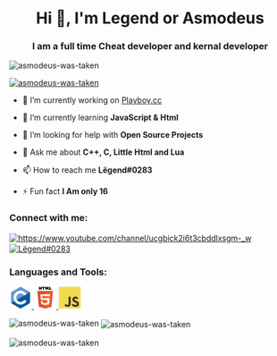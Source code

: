 <h1 align="center">Hi 👋, I'm Legend or Asmodeus</h1>
<h3 align="center">I am a full time Cheat developer and kernal developer</h3>

<p align="left"> <img src="https://komarev.com/ghpvc/?username=asmodeus-was-taken&label=Profile%20views&color=0e75b6&style=flat" alt="asmodeus-was-taken" /> </p>

<p align="left"> <a href="https://github.com/ryo-ma/github-profile-trophy"><img src="https://github-profile-trophy.vercel.app/?username=asmodeus-was-taken" alt="asmodeus-was-taken" /></a> </p>

- 🔭 I’m currently working on [Playboy.cc](https://discord.gg/sy3Jdyas)

- 🌱 I’m currently learning **JavaScript & Html**

- 🤝 I’m looking for help with **Open Source Projects**

- 💬 Ask me about **C++, C, Little Html and Lua**

- 📫 How to reach me **Lëgend#0283**

- ⚡ Fun fact **I Am only 16**

<h3 align="left">Connect with me:</h3>
<p align="left">
<a href="https://www.youtube.com/c/https://www.youtube.com/channel/ucgbick2i6t3cbddlxsgm-_w" target="blank"><img align="center" src="https://raw.githubusercontent.com/rahuldkjain/github-profile-readme-generator/master/src/images/icons/Social/youtube.svg" alt="https://www.youtube.com/channel/ucgbick2i6t3cbddlxsgm-_w" height="30" width="40" /></a>
<a href="https://discord.gg/Lëgend#0283" target="blank"><img align="center" src="https://raw.githubusercontent.com/rahuldkjain/github-profile-readme-generator/master/src/images/icons/Social/discord.svg" alt="Lëgend#0283" height="30" width="40" /></a>
</p>

<h3 align="left">Languages and Tools:</h3>
<p align="left"> <a href="https://www.cprogramming.com/" target="_blank" rel="noreferrer"> <img src="https://raw.githubusercontent.com/devicons/devicon/master/icons/c/c-original.svg" alt="c" width="40" height="40"/> </a> <a href="https://www.w3.org/html/" target="_blank" rel="noreferrer"> <img src="https://raw.githubusercontent.com/devicons/devicon/master/icons/html5/html5-original-wordmark.svg" alt="html5" width="40" height="40"/> </a> <a href="https://developer.mozilla.org/en-US/docs/Web/JavaScript" target="_blank" rel="noreferrer"> <img src="https://raw.githubusercontent.com/devicons/devicon/master/icons/javascript/javascript-original.svg" alt="javascript" width="40" height="40"/> </a> </p>

<p><img align="left" src="https://github-readme-stats.vercel.app/api/top-langs?username=asmodeus-was-taken&show_icons=true&locale=en&layout=compact" alt="asmodeus-was-taken" /></p>

<p>&nbsp;<img align="center" src="https://github-readme-stats.vercel.app/api?username=asmodeus-was-taken&show_icons=true&locale=en" alt="asmodeus-was-taken" /></p>

<p><img align="center" src="https://github-readme-streak-stats.herokuapp.com/?user=asmodeus-was-taken&" alt="asmodeus-was-taken" /></p>

